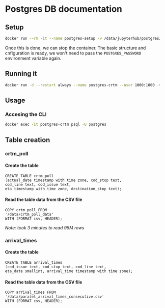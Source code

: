 # Postgres DB documentation

## Setup

```bash
docker run --rm -it --name postgres-setup -v /data/jupyterhub/postgres/crtm/:/var/lib/postgresql/data -e POSTGRES_PASSWORD=[password] postgres:12
```

Once this is done, we can stop the container. The basic structure and cnfiguration
is ready, we won't need to pass the `POSTGRES_PASSWORD` environment variable again.

## Running it

```bash
docker run -d --restart always --name postgres-crtm --user 1000:1000 -v /data/jupyterhub/postgres/crtm/:/var/lib/postgresql/data -v /data/jupyterhub/user_data/sgn/crtm_inter_exploration/:/data/:ro --network jupyterhub postgres:12
```

## Usage

### Accesing the CLI

```bash
docker exec -it postgres-crtm psql -U postgres
```

## Table creation

### crtm_poll

#### Create the table

```pgsql
CREATE TABLE crtm_poll
(actual_date timestamp with time zone, cod_stop text,
cod_line text, cod_issue text,
eta timestamp with time zone, destination_stop text);
```

#### Read the table data from the CSV file

```pgsql
COPY crtm_poll FROM
'/data/crtm_poll_data'
WITH (FORMAT csv, HEADER);
```

*Note: took 3 minutes to read 95M rows*

### arrival_times

#### Create the table

```pgsql
CREATE TABLE arrival_times
(cod_issue text, cod_stop text, cod_line text,
eta_date smallint, arrival_time timestamp with time zone);
```

#### Read the table data from the CSV file

```pgsql
COPY arrival_times FROM
'/data/paralel_arrival_times_consecutive.csv'
WITH (FORMAT csv, HEADER);
```
